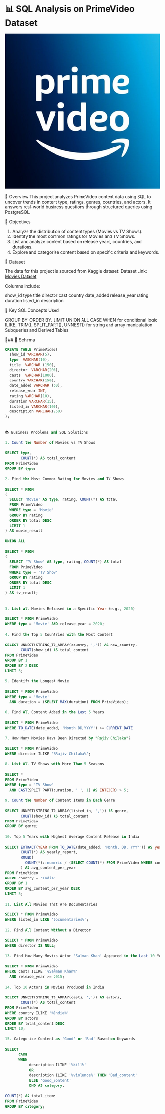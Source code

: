 # 📊 SQL Analysis on PrimeVideo Dataset

![Prime Video Logo](https://github.com/Shashankii/Prime_Video-SQL-Project/blob/main/logo..jpeg)

📘 Overview
This project analyzes PrimeVideo content data using SQL to uncover trends in content type, ratings, genres, countries, and actors. It answers real-world business questions through structured queries using PostgreSQL.

🎯 Objectives
1. Analyze the distribution of content types (Movies vs TV Shows).
2. Identify the most common ratings for Movies and TV Shows.
3. List and analyze content based on release years, countries, and durations.
4. Explore and categorize content based on specific criteria and keywords.

📁 Dataset

The data for this project is sourced from Kaggle dataset:
Dataset Link: [Movies Dataset](https://github.com/Shashankii/Prime_Video-SQL-Project/blob/main/Prime%20Video%20titles.csv)

Columns include:

show_id
type
title
director
cast
country
date_added
release_year
rating
duration
listed_in
description

🎯 Key SQL Concepts Used

GROUP BY, ORDER BY, LIMIT
UNION ALL
CASE WHEN for conditional logic
ILIKE, TRIM(), SPLIT_PART(), UNNEST() for string and array manipulation
Subqueries and Derived Tables

📌## 🧾 Schema

```sql
CREATE TABLE PrimeVideo(
  show_id VARCHAR(5),
  type  VARCHAR(10),
  title  VARCHAR (150),
  director  VARCHAR(208),
  casts  VARCHAR(1000),
  country VARCHAR(150),
  date_added VARCHAR (50),
  release_year INT,
  rating VARCHAR(10),
  duration VARCHAR(15),
  listed_in VARCHAR(100),
  description VARCHAR(250)
);


📚 Business Problems and SQL Solutions

1. Count the Number of Movies vs TV Shows

SELECT type, 
       COUNT(*) AS total_content
FROM PrimeVideo
GROUP BY type;

2. Find the Most Common Rating for Movies and TV Shows

SELECT * FROM 
(
  SELECT 'Movie' AS type, rating, COUNT(*) AS total
  FROM PrimeVideo
  WHERE type = 'Movie'
  GROUP BY rating
  ORDER BY total DESC
  LIMIT 1
) AS movie_result

UNION ALL

SELECT * FROM 
(
  SELECT 'TV Show' AS type, rating, COUNT(*) AS total
  FROM PrimeVideo
  WHERE type = 'TV Show'
  GROUP BY rating
  ORDER BY total DESC
  LIMIT 1
) AS tv_result;


3. List all Movies Released in a Specific Year (e.g., 2020)

SELECT * FROM PrimeVideo
WHERE type = 'Movie' AND release_year = 2020;

4. Find the Top 5 Countries with the Most Content

SELECT UNNEST(STRING_TO_ARRAY(country, ',')) AS new_country,
       COUNT(show_id) AS total_content
FROM PrimeVideo
GROUP BY 1
ORDER BY 2 DESC
LIMIT 5;

5. Identify the Longest Movie

SELECT * FROM PrimeVideo
WHERE type = 'Movie'
  AND duration = (SELECT MAX(duration) FROM PrimeVideo);

6. Find All Content Added in the Last 5 Years

SELECT * FROM PrimeVideo
WHERE TO_DATE(date_added, 'Month DD,YYYY') >= CURRENT_DATE 

7. How Many Movies Have Been Directed by "Rajiv Chilaka"?

SELECT * FROM PrimeVideo
WHERE director ILIKE '%Rajiv Chilaka%';

8. List All TV Shows with More Than 5 Seasons

SELECT *
FROM PrimeVideo
WHERE type = 'TV Show'
  AND CAST(SPLIT_PART(duration, ' ', 1) AS INTEGER) > 5;

9. Count the Number of Content Items in Each Genre

SELECT UNNEST(STRING_TO_ARRAY(listed_in, ',')) AS genre,
       COUNT(show_id) AS total_content
FROM PrimeVideo
GROUP BY genre;

10. Top 5 Years with Highest Average Content Release in India

SELECT EXTRACT(YEAR FROM TO_DATE(date_added, 'Month, DD, YYYY')) AS year,
       COUNT(*) AS yearly_report,
       ROUND(
         COUNT(*)::numeric / (SELECT COUNT(*) FROM PrimeVideo WHERE country = 'India')::numeric * 100, 2
       ) AS avg_content_per_year
FROM PrimeVideo
WHERE country = 'India'
GROUP BY 1
ORDER BY avg_content_per_year DESC
LIMIT 5;

11. List All Movies That Are Documentaries

SELECT * FROM PrimeVideo
WHERE listed_in LIKE 'Documentaries%';

12. Find All Content Without a Director

SELECT * FROM PrimeVideo
WHERE director IS NULL;

13. Find How Many Movies Actor 'Salman Khan' Appeared in the Last 10 Years

SELECT * FROM PrimeVideo
WHERE casts ILIKE '%Salman Khan%'
  AND release_year >= 2015;

14. Top 10 Actors in Movies Produced in India

SELECT UNNEST(STRING_TO_ARRAY(casts, ',')) AS actors,
       COUNT(*) AS total_content
FROM PrimeVideo
WHERE country ILIKE '%India%'
GROUP BY actors
ORDER BY total_content DESC
LIMIT 10;

15. Categorize Content as 'Good' or 'Bad' Based on Keywords

SELECT
	  CASE
	  WHEN 
	       description ILIKE '%kill%' 
	       OR
	       description ILIKE '%violence%' THEN 'Bad_content'
	       ELSE 'Good_content'
	       END AS category,
		   
COUNT(*) AS total_items
FROM PrimeVideo
GROUP BY category;

